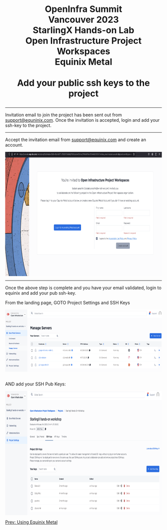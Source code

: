 # <p style="text-align: center;">OpenInfra Summit<br/>Vancouver  2023<br/>StarlingX Hands-on Lab<br/>Open Infrastructure Project Workspaces<br/>Equinix Metal<br/><br/>Add your public ssh keys to the project</p>

---

Invitation email to join the project has been sent out from support@equninix.com. Once the invitation is accepted, login and add your ssh-key to the project.

---

Accept the invitation email from support@equinix.com and create an account.

<img align="center" width="700" height="400" src="pngs/invitation-create-account.png">

---

Once the above step is complete and you have your email validated, login to equinix and add your pub ssh-key.

From the landing page, GOTO Project Settings and SSH Keys

<img align="center" width="700" height="200" src="pngs/equinix-landing-page.png">

<br/>AND add your SSH Pub Keys:<br/>

<img align="center" width="700" height="400" src="pngs/projectSettings-SSHPubKeys.png"><br/>

[Prev: Using Equinix Metal](using_equinix_metal.md)<br/>
